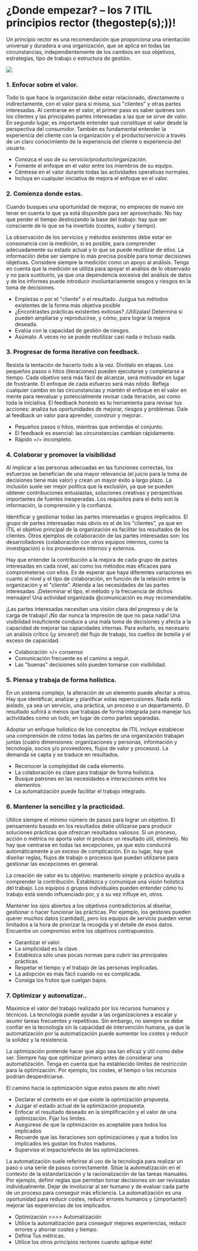 # ¿Donde empezar? – los  7 ITIL principios rector \(thegostep\(s\);\)\)!

Un principio rector es una recomendación que proporciona una orientación universal y duradera a una organización, que se aplica en todas las circunstancias, independientemente de los cambios en sus objetivos, estrategias, tipo de trabajo o estructura de gestión.

![](https://i.imgur.com/iy0U6hG.png)

### 1. Enfocar sobre el valor.

Todo lo que hace la organización debe estar relacionado, directamente o indirectamente, con el valor para sí misma, sus "clientes" y otras partes interesadas. Al centrarse en el valor, el primer paso es saber quiénes son los clientes y las principales partes interesadas a las que se sirve de valor. En segundo lugar, es importante entender qué constituye el valor desde la perspectiva del consumidor. También es fundamental entender la experiencia del cliente con la organización y el producto/servicio a través de un claro conocimiento de la experiencia del cliente o experiencia del usuario.

* Conozca el uso de su servicio/producto/organización.
* Fomente el enfoque en el valor entre los miembros de su equipo.
* Céntrese en el valor durante todas las actividades operativas normales.
* Incluya en cualquier iniciativa de mejora el enfoque en el valor.

### 2. Comienza donde estas.

Cuando busques una oportunidad de mejorar, no empieces de nuevo sin tener en cuenta lo que ya está disponible para ser aprovechado. No hay que perder el tiempo destrozando la base del trabajo: hay que ser consciente de lo que se ha invertido \(costes, sudor y tiempo\).

  La observación de los servicios y métodos existentes debe estar en consonancia con la medición, si es posible, para comprender adecuadamente su estado actual y lo que se puede reutilizar de ellos. La información debe ser siempre lo más precisa posible para tomar decisiones objetivas. Considere siempre la medición como un apoyo al análisis. Tenga en cuenta que la medición se utiliza para apoyar el análisis de lo observado y no para sustituirlo, ya que una dependencia excesiva del análisis de datos y de los informes puede introducir involuntariamente sesgos y riesgos en la toma de decisiones.

* Empiezas o por el "cliente" o el resultado. Juzgua tus métodos existentes de la forma más objetiva posible
* ¿Encontrastes prácticas existentes exitosas? ¡Utilízalas! Determina si pueden ampliarse y reproducirse, y cómo, para lograr la mejora deseada.
* Evalúa con la capacidad de gestión de riesgos.
* Asúmalo. A veces no se puede reutilizar casi nada o incluso nada.

### 3. Progresar de forma iterative con feedback.

Resista la tentación de hacerlo todo a la vez. Divídalo en etapas. Los pequeños pasos o hitos \(iteraciones\) pueden ejecutarse y completarse a tiempo. Cada objetivo será más fácil de alcanzar, será motivador en lugar de frustrante. El enfoque de cada esfuerzo será más nítido. Refleja cualquier cambio en las circunstancias y mantén el enfoque en el valor en mente para reevaluar y potencialmente revisar cada iteración, así como toda la iniciativa. El feedback honesto es tu herramienta para revisar tus acciones: analiza tus oportunidades de mejorar, riesgos y problemas. Dale al feedback un valor para aprender, construir y mejorar..

* Pequeños pasos o hitos, mientras que entiendas el conjunto.
* El feedback es esencial: las circunstancias cambian rápidamente.
* Rápido =/= incompleto.

### 4. Colaborar y promover la visibilidad

Al implicar a las personas adecuadas en las funciones correctas, los esfuerzos se benefician de una mayor relevancia \(el juicio para la toma de decisiones tiene más valor\) y crean un mayor éxito a largo plazo. La inclusión suele ser mejor política que la exclusión, ya que se pueden obtener contribuciones entusiastas, soluciones creativas y perspectivas importantes de fuentes inesperadas. Los requisitos para el éxito son la información, la comprensión y la confianza.

Identificar y gestionar todas las partes interesadas o grupos implicados. El grupo de partes interesadas más obvio es el de los "clientes", ya que en ITIL el objetivo principal de la organización es facilitar los resultados de los clientes. Otros ejemplos de colaboración de las partes interesadas son: los desarrolladores \(colaboración con otros equipos internos, como la investigación\) o los proveedores internos y externos.

Hay que entender la contribución a la mejora de cada grupo de partes interesadas en cada nivel, así como los métodos más eficaces para comprometerse con ellos. Es de esperar que haya diferentes variaciones en cuanto al nivel y el tipo de colaboración, en función de la relación entre la organización y el "cliente”. Atienda a las necesidades de las partes interesadas. ¡Determinar el tipo, el método y la frecuencia de dichos mensajes! Una actividad organizada @comunicación es muy recomendable.

¡Las partes interesadas necesitan una visión clara del progreso y de la carga de trabajo! ¡No dar nunca la impresión de que no pasa nada! Una visibilidad insuficiente conduce a una mala toma de decisiones y afecta a la capacidad de mejorar las capacidades internas. Para evitarlo, es necesario un análisis crítico \(¡y sincero!\) del flujo de trabajo, los cuellos de botella y el exceso de capacidad.

* Colaboración =/= consenso
* Comunicación frecuente es el camino a seguir.
* Las "buenas" decisiones sólo pueden tomarse con visibilidad.

### 5. **Piensa y trabaja de forma holística**.

En un sistema complejo, la alteración de un elemento puede afectar a otros. Hay que identificar, analizar y planificar estas repercusiones. Nada está aislado, ya sea un servicio, una práctica, un proceso o un departamento. El resultado sufrirá a menos que trabajas de forma integrada para manejar tus actividades como un todo, en lugar de como partes separadas.

 Adoptar un enfoque holístico de los conceptos de ITIL incluye establecer una comprensión de cómo todas las partes de una organización trabajan juntas \(cuatro dimensiones: organizaciones y personas, información y tecnología, socios y/o proveedores, flujos de valor y procesos\). La demanda se capta y se traduce en resultados.

* Reconocer la complejidad de cada elemento.
* La colaboración es clave para trabajar de forma holística.
* Busque patrones en las necesidades e interacciones entre los elementos.
* La automatización puede facilitar el trabajo integrado.

### 6. **Mantener la sencillez y la practicidad**.

Utilice siempre el mínimo número de pasos para lograr un objetivo. El pensamiento basado en los resultados debe utilizarse para producir soluciones prácticas que ofrezcan resultados valiosos. Si un proceso, acción o métrica no aporta valor ni produce un resultado útil, elimínelo. No hay que centrarse en todas las excepciones, ya que esto conducirá automáticamente a un exceso de complicación. En su lugar, hay que diseñar reglas, flujos de trabajo o procesos que puedan utilizarse para gestionar las excepciones en general. 

La creación de valor es tu objetivo: mantenerlo simple y práctico ayuda a comprender la contribución. Establezca y comunique una visión holística del trabajo. Los equipos o grupos individuales pueden entender cómo tu trabajo está siendo influenciado por, y a su vez influye en, otros.

Mantener los ojos abiertos a los objetivos contradictorios al diseñar, gestionar o hacer funcionar las prácticas. Por ejemplo, los gestores pueden querer muchos datos \(cantidad\), pero los equipos de servicio pueden verse limitados a la hora de priorizar la recogida y el detalle de esos datos. Encuentre un compromiso entre los objetivos contrapuestos.

* Garantizar el valor.
* La simplicidad es la clave.
* Establezca sólo unas pocas normas para cubrir las principales prácticas.
* Respetar el tiempo y el trabajo de las personas implicadas.
* La adopción es más fácil cuando no es complicada.
* Consiga los frutos que cuelgan bajos.

### 7. **Optimizar y automatizar.**.

Maximice el valor del trabajo realizado por los recursos humanos y técnicos. La tecnología puede ayudar a las organizaciones a escalar y asumir tareas frecuentes y repetitivas. Sin embargo, no siempre se debe confiar en la tecnología sin la capacidad de intervención humana, ya que la automatización por la automatización puede aumentar los costes y reducir la solidez y la resistencia.

La optimización pretende hacer que algo sea tan eficaz y útil como debe ser. Siempre hay que optimizar primero antes de considerar una automatización. Tenga en cuenta que ha establecido límites de restricción para la optimización. Por ejemplo, los costes, el tiempo o los recursos podrían desperdiciarse.

El camino hacia la optimización sigue estos pasos de alto nivel:

* Declarar el contexto en el que existe la optimización propuesta.
* Juzgar el estado actual de la optimización propuesta.
* Enfocar el resultado deseado en la simplificación y el valor de una optimización. Fijar los límites.
* Asegúrese de que la optimización es aceptable para todos los implicados
* Recuerde que las iteraciones son optimizaciones y que a todos los implicados les gustan los frutos maduros.
* Supervise el impacto/efecto de las optimizaciones.

La automatización suele referirse al uso de la tecnología para realizar un paso o una serie de pasos correctamente. Sitúe la automatización en el contexto de la estandarización y la racionalización de las tareas manuales. Por ejemplo, definir reglas que permitan tomar decisiones sin ser revisadas individualmente. Dejar de involucrar al ser humano y de evaluar cada parte de un proceso para conseguir más eficiencia. La automatización es una oportunidad para reducir costes, reducir errores humanos y \(¡importante!\) mejorar las experiencias de los implicados.

* Optimización &gt;&gt;&gt;&gt; Automatización
* Utilice la automatización para conseguir mejores experiencias, reducir errores y ahorrar costes y tiempo.
* Defina Tus métricas.
* Utilice los otros principios rectores cuando aplique éste!

